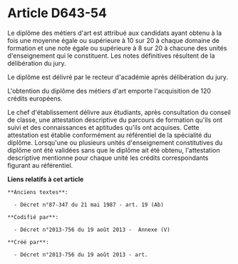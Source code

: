 # Article D643-54

Le diplôme des métiers d'art est attribué aux candidats ayant obtenu à la fois une moyenne égale ou supérieure à 10 sur 20 à
chaque domaine de formation et une note égale ou supérieure à 8 sur 20 à chacune des unités d'enseignement qui le
constituent. Les notes définitives résultent de la délibération du jury.

Le diplôme est délivré par le recteur d'académie après délibération du jury.

L'obtention du diplôme des métiers d'art emporte l'acquisition de 120 crédits européens.

Le chef d'établissement délivre aux étudiants, après consultation du conseil de classe, une attestation descriptive du
parcours de formation qu'ils ont suivi et des connaissances et aptitudes qu'ils ont acquises. Cette attestation est établie
conformément au référentiel de la spécialité du diplôme. Lorsqu'une ou plusieurs unités d'enseignement constitutives du
diplôme ont été validées sans que le diplôme ait été obtenu, l'attestation descriptive mentionne pour chaque unité les
crédits correspondants figurant au référentiel.

**Liens relatifs à cet article**

	**Anciens textes**:

	  - Décret n°87-347 du 21 mai 1987 - art. 19 (Ab)

	**Codifié par**:

	  - Décret n°2013-756 du 19 août 2013 -  Annexe (V)

	**Créé par**:

	  - Décret n°2013-756 du 19 août 2013 - art.
